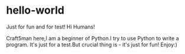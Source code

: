 # hello-world
Just for fun and for test!
Hi Humans!

Craft5man here,I am a beginner of Python.I try to use Python to write a program.
It's just for a test.But crucial thing is - it's just for fun!
Enjoy:)
